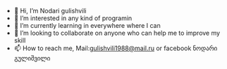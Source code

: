 - 👋 Hi, I’m Nodari gulishvili
- 👀 I’m interested in any kind of programin
- 🌱 I’m currently learning in everywhere where I can
- 💞️ I’m looking to collaborate on anyone who can help me to improve my skill
- 📫 How to reach me, Mail:gulishvili1988@mail.ru or facebook ნოდარი გულიშვილი

<!---
NoDoSa/NoDoSa is a ✨ special ✨ repository because its `README.md` (this file) appears on your GitHub profile.
You can click the Preview link to take a look at your changes.
--->
